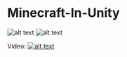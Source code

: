 # Minecraft-In-Unity

![alt text](https://i.postimg.cc/v8qKhjzQ/github-MC1.jpg)
![alt text](https://i.postimg.cc/HxsgcMp3/github-MC2.jpg)

Video:
[![alt text](https://img.youtube.com/vi/cCmOfx7pzzU/0.jpg)](https://www.youtube.com/watch?v=cCmOfx7pzzU)
